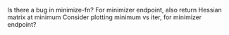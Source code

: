 Is there a bug in minimize-fn?
For minimizer endpoint, also return Hessian matrix at minimum
Consider plotting minimum vs iter, for minimizer endpoint?
